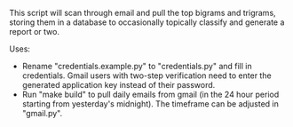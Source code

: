 This script will scan through email and pull the top bigrams and trigrams, storing them in a database to occasionally topically classify and generate a report or two.

Uses:
- Rename "credentials.example.py" to "credentials.py" and fill in credentials.  Gmail users with two-step verification need to enter the generated application key instead of their password.
- Run "make build" to pull daily emails from gmail (in the 24 hour period starting from yesterday's midnight).  The timeframe can be adjusted in "gmail.py".




